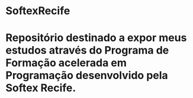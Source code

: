 # SoftexRecife
# Repositório destinado a expor meus estudos através do Programa de Formação acelerada em Programação desenvolvido pela Softex Recife.
